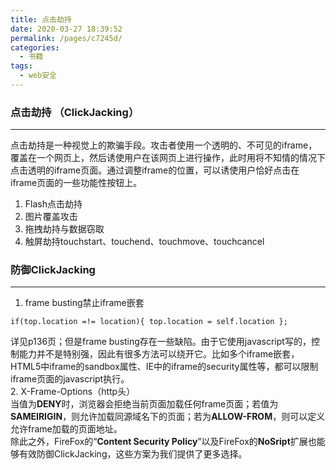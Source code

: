 ```yaml
---
title: 点击劫持
date: 2020-03-27 18:39:52
permalink: /pages/c7245d/
categories:
  - 书籍
tags:
  - web安全
---
```

### 点击劫持 （ClickJacking）
---
点击劫持是一种视觉上的欺骗手段。攻击者使用一个透明的、不可见的iframe，覆盖在一个网页上，然后诱使用户在该网页上进行操作，此时用将不知情的情况下点击透明的iframe页面。通过调整iframe的位置，可以诱使用户恰好点击在iframe页面的一些功能性按钮上。  
1. Flash点击劫持
2. 图片覆盖攻击
3. 拖拽劫持与数据窃取
4. 触屏劫持touchstart、touchend、touchmove、touchcancel


### 防御ClickJacking
---
1. frame busting禁止iframe嵌套
```
if(top.location =!= location){ top.location = self.location };
```
  详见p136页；但是frame busting存在一些缺陷。由于它使用javascript写的，控制能力并不是特别强，因此有很多方法可以绕开它。比如多个iframe嵌套，HTML5中iframe的sandbox属性、IE中的iframe的security属性等，都可以限制iframe页面的javascript执行。  
2. X-Frame-Options（http头）   
当值为**DENY**时，浏览器会拒绝当前页面加载任何frame页面；若值为**SAMEIRIGIN**，则允许加载同源域名下的页面；若为**ALLOW-FROM**，则可以定义允许frame加载的页面地址。  
除此之外，FireFox的“**Content Security Policy**”以及FireFox的**NoSript**扩展也能够有效防御ClickJacking，这些方案为我们提供了更多选择。